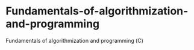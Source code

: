 # Fundamentals-of-algorithmization-and-programming
Fundamentals of algorithmization and programming (С)
